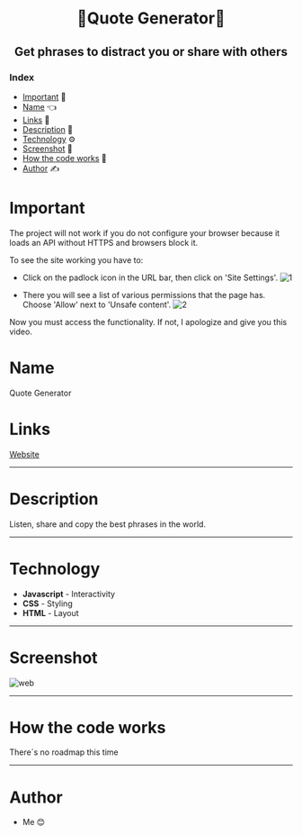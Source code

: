 <h1 align="center"> 💬Quote Generator💬</h1>

<h2 align="center"> Get phrases to distract you or share with others </h2>

### Index

* [Important](#Important) 📢
* [Name](#Name) 👈
* [Links](#Links) 🔗
* [Description](#Description) 📖
* [Technology](#Technology) ⚙️
* [Screenshot](#Screenshot) 📱
* [How the code works](#How-the-code-works) 🔎
* [Author](#Author) ✍️

# Important
The project will not work if you do not configure your browser because it loads an API without HTTPS and browsers block it.

To see the site working you have to:

- Click on the padlock icon in the URL bar, then click on 'Site Settings'.
![1](https://user-images.githubusercontent.com/85640313/152694563-05996ea5-4fc8-4f6d-9da5-72210956ce86.png)

- There you will see a list of various permissions that the page has. Choose 'Allow' next to 'Unsafe content'.
![2](https://user-images.githubusercontent.com/85640313/152694580-5d4b2def-5316-4948-82e7-5fb939a1960c.png)

Now you must access the functionality.
If not, I apologize and give you this video.
# Name

Quote Generator

# Links

[Website](https://jkmxmb2z6xgtsucis1mhvw-on.drv.tw/)
___

# Description

Listen, share and copy the best phrases in the world.

___

# Technology

* **Javascript** - Interactivity
* **CSS** - Styling
* **HTML** - Layout

____

# Screenshot
![web](https://user-images.githubusercontent.com/85640313/152693667-35ea95bc-a6d7-4dd9-abe6-7d286447890a.png)
____

# How the code works

There´s no roadmap this time 

____

# Author

* Me 😊
